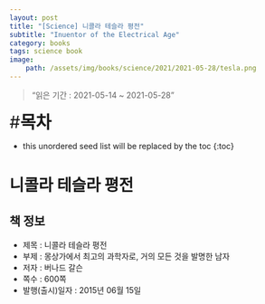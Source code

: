 ```yaml
---
layout: post
title: "[Science] 니콜라 테슬라 평전"
subtitle: "Inuentor of the Electrical Age"
category: books
tags: science book
image:
    path: /assets/img/books/science/2021/2021-05-28/tesla.png
---
```


> “읽은 기간 : 2021-05-14 ~ 2021-05-28”

<span style="font-size:30px;">\#**목차**</span>
* this unordered seed list will be replaced by the toc
{:toc}

# 니콜라 테슬라 평전

## 책 정보
- 제목 : 니콜라 테슬라 평전
- 부제 : 몽상가에서 최고의 과학자로, 거의 모든 것을 발명한 남자
- 저자 : 버나드 갈슨
- 쪽수 : 600쪽
- 발행(출시)일자 : 2015년 06월 15일
